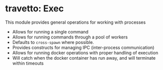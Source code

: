 travetto: Exec
===

This module provides general operations for working with processes

 - Allows for running a single command
 - Allows for running commands through a pool of workers
 - Defaults to `cross-spawn` where possible.
 - Provides constructs for managing IPC (inter-process communication)
 - Allows for running docker operations with proper handling of execution
  - Will catch when the docker container has run away, and will terminate within timeouts